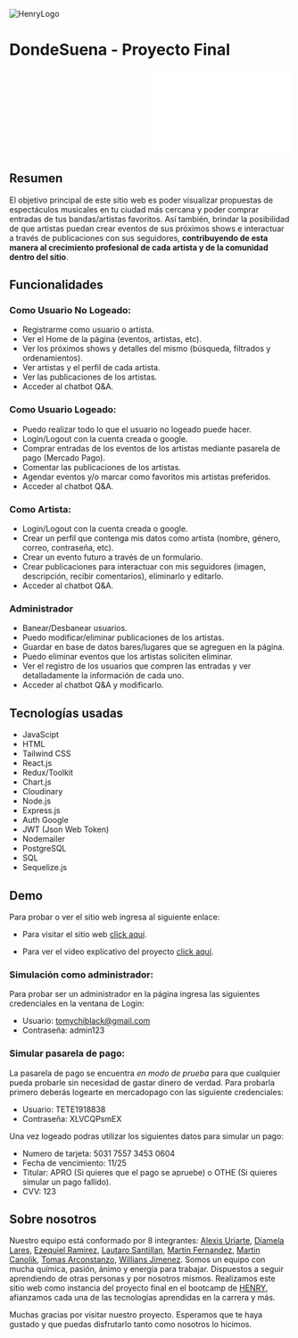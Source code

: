 ![HenryLogo](https://d31uz8lwfmyn8g.cloudfront.net/Assets/logo-henry-white-lg.png)

# DondeSuena - Proyecto Final

<p align="right">
  <img height="150" src="./Proyecto_Grupal_Logo.png" />
</p>

## Resumen

El objetivo principal de este sitio web es poder visualizar propuestas de espectáculos musicales en tu ciudad más cercana y poder comprar entradas de tus bandas/artistas favoritos. Así también, brindar la posibilidad de que artistas puedan crear eventos de sus próximos shows e interactuar a través de publicaciones con sus seguidores, **contribuyendo de esta manera al crecimiento profesional de cada artista y de la comunidad dentro del sitio**.

## Funcionalidades

### Como Usuario No Logeado:

-   Registrarme como usuario o artista.
-   Ver el Home de la página (eventos, artistas, etc).
-   Ver los próximos shows y detalles del mismo (búsqueda, filtrados y ordenamientos).
-   Ver artistas y el perfil de cada artista.
-   Ver las publicaciones de los artistas.
-   Acceder al chatbot Q&A.

### Como Usuario Logeado:

-   Puedo realizar todo lo que el usuario no logeado puede hacer.
-   Login/Logout con la cuenta creada o google.
-   Comprar entradas de los eventos de los artistas mediante pasarela de pago (Mercado Pago).
-   Comentar las publicaciones de los artistas.
-   Agendar eventos y/o marcar como favoritos mis artistas preferidos.
-   Acceder al chatbot Q&A.

### Como Artista:

-   Login/Logout con la cuenta creada o google.
-   Crear un perfil que contenga mis datos como artista (nombre, género, correo, contraseña, etc).
-   Crear un evento futuro a través de un formulario.
-   Crear publicaciones para interactuar con mis seguidores (imagen, descripción, recibir comentarios), eliminarlo y editarlo.
-   Acceder al chatbot Q&A.

### Administrador

-   Banear/Desbanear usuarios.
-   Puedo modificar/eliminar publicaciones de los artistas.
-   Guardar en base de datos bares/lugares que se agreguen en la página.
-   Puedo eliminar eventos que los artistas soliciten eliminar.
-   Ver el registro de los usuarios que compren las entradas y ver detalladamente la información de cada uno.
-   Acceder al chatbot Q&A y modificarlo.

## Tecnologías usadas

-   JavaScipt
-   HTML
-   Tailwind CSS
-   React.js
-   Redux/Toolkit
-   Chart.js
-   Cloudinary
-   Node.js
-   Express.js
-   Auth Google
-   JWT (Json Web Token)
-   Nodemailer
-   PostgreSQL
-   SQL
-   Sequelize.js

## Demo

Para probar o ver el sitio web ingresa al siguiente enlace:

-   Para visitar el sitio web [click aquí](https://donde-suena.vercel.app).

-   Para ver el video explicativo del proyecto [click aquí](#).

### Simulación como administrador:

Para probar ser un administrador en la página ingresa las siguientes credenciales en la ventana de Login:

-   Usuario: tomychiblack@gmail.com
-   Contraseña: admin123

### Simular pasarela de pago:

La pasarela de pago se encuentra _en modo de prueba_ para que cualquier pueda probarle sin necesidad de gastar dinero de verdad.
Para probarla primero deberás logearte en mercadopago con las siguiente credenciales:

-   Usuario: TETE1918838
-   Contraseña: XLVCQPsmEX

Una vez logeado podras utilizar los siguientes datos para simular un pago:

-   Numero de tarjeta: 5031 7557 3453 0604
-   Fecha de vencimiento: 11/25
-   Titular: APRO (Si quieres que el pago se apruebe) o OTHE (Si quieres simular un pago fallido).
-   CVV: 123

## Sobre nosotros

Nuestro equipo está conformado por 8 integrantes: [Alexis Uriarte](https://github.com/Auriarte20), [Diamela Lares](https://github.com/diamecjs), [Ezequiel Ramirez](https://github.com/Eze-lp), [Lautaro Santillan](https://github.com/LautiSantillan), [Martin Fernandez](https://github.com/martinsosafer), [Martin Canolik](https://github.com/MartinCanolik), [Tomas Arconstanzo](https://github.com/tomychi), [Willians Jimenez](https://github.com/williansaaid007). Somos un equipo con mucha química, pasión, ánimo y energía para trabajar. Dispuestos a seguir aprendiendo de otras personas y por nosotros mismos. Realizamos este sitio web como instancia del proyecto final en el bootcamp de [HENRY](https://www.soyhenry.com), afianzamos cada una de las tecnologías aprendidas en la carrera y más.

Muchas gracias por visitar nuestro proyecto. Esperamos que te haya gustado y que puedas disfrutarlo tanto como nosotros lo hicimos.
